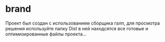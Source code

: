 # brand
Проект был создан с использованием сборщика галп, для просмотра решения используйте папку Dist в ней находсятся все готовые и оптимизированные файлы проекта...

